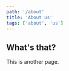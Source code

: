 ```yaml
---
path: '/about'
title: 'About us'
tags: ['about', 'us']
---
```


## What's that?

This is another page.
